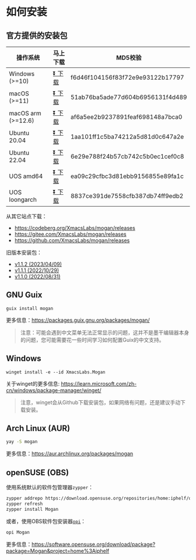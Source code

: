 # 如何安装
## 官方提供的安装包
| 操作系统 | 马上下载 | MD5校验 |
|-------|-----|--------|
| Windows (>=10)| [⏬ 下载](http://mirrors.ustc.edu.cn/github-release/XmacsLabs/mogan/Mogan%20Editor%20v1.1.3/Mogan-v1.1.3-64bit-installer.exe) | f6d46f104156f83f72e9e93122b17797 |
| macOS (>=11) | [⏬ 下载](http://mirrors.ustc.edu.cn/github-release/XmacsLabs/mogan/Mogan%20Editor%20v1.1.3/Mogan_v1.1.3.dmg) | 51ab76ba5ade77d604b6956131f4d489 |
| macOS arm (>=12.6) | [⏬ 下载](http://mirrors.ustc.edu.cn/github-release/XmacsLabs/mogan/Mogan%20Editor%20v1.1.3/Mogan_arm_v1.1.3.dmg) | af6a5ee2b9237891feaf698148a7bca0 |
| Ubuntu 20.04 | [⏬ 下载](http://mirrors.ustc.edu.cn/github-release/XmacsLabs/mogan/Mogan%20Editor%20v1.1.3/mogan-v1.1.3-ubuntu20.04.deb) | 1aa101ff1c5ba74212a5d81d0c647a2e |
| Ubuntu 22.04 | [⏬ 下载](http://mirrors.ustc.edu.cn/github-release/XmacsLabs/mogan/Mogan%20Editor%20v1.1.3/mogan-v1.1.3-ubuntu22.04.deb) | 6e29e788f24b57cb742c5b0ec1cef0c8 |
| UOS amd64 | [⏬ 下载](http://mirrors.ustc.edu.cn/github-release/XmacsLabs/mogan/Mogan%20Editor%20v1.1.3/mogan_1.1.3-uos-amd64.deb) | ea09c29cfbc3d81ebb9156855e89fa1c |
| UOS loongarch | [⏬ 下载](mogan_1.1.3-uos-loongarch64.deb) | 8837ce391de7558cfb387db74ff9edb2 |

从其它站点下载：
+ https://codeberg.org/XmacsLabs/mogan/releases
+ https://gitee.com/XmacsLabs/mogan/releases
+ https://github.com/XmacsLabs/mogan/releases

旧版本安装包：
+ [v1.1.2 (2023/04/09)](https://gitee.com/XmacsLabs/mogan/releases/tag/v1.1.2)
+ [v1.1.1 (2022/10/29)](https://gitee.com/XmacsLabs/mogan/releases/tag/v1.1.1)
+ [v1.1.0 (2022/08/31)](https://gitee.com/XmacsLabs/mogan/releases/tag/v1.1.0)


## GNU Guix
```
guix install mogan
```
更多信息：https://packages.guix.gnu.org/packages/mogan/

> 注意：可能会遇到中文菜单无法正常显示的问题，这并不是墨干编辑器本身的问题，您可能需要花一些时间学习如何配置Guix的中文支持。

## Windows
```
winget install -e --id XmacsLabs.Mogan
```
关于winget的更多信息: https://learn.microsoft.com/zh-cn/windows/package-manager/winget/

> 注意，winget会从Github下载安装包，如果网络有问题，还是建议手动下载安装。

## Arch Linux (AUR)
```bash
yay -S mogan
```
更多信息：https://aur.archlinux.org/packages/mogan

## openSUSE (OBS)

使用系统默认的软件包管理器`zypper`：

```bash
zypper addrepo https://download.opensuse.org/repositories/home:iphelf/openSUSE_Tumbleweed/home:iphelf.repo
zypper refresh
zypper install Mogan
```

或者，使用OBS软件包安装器[`opi`](https://software.opensuse.org/package/opi)：

```bash
opi Mogan
```

更多信息：https://software.opensuse.org/download/package?package=Mogan&project=home%3Aiphelf

